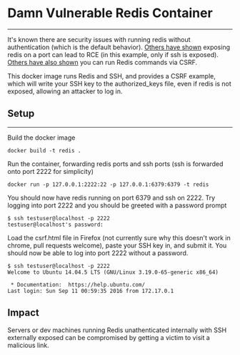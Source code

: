 # Damn Vulnerable Redis Container
-----------------------------

It's known there are security issues with running redis without authentication (which is the default behavior). [Others have shown](http://antirez.com/news/96) exposing redis on a port can lead to RCE (in this example, only if ssh is exposed). [Others have also shown](http://www.agarri.fr/kom/archives/2014/09/11/trying_to_hack_redis_via_http_requests/index.html) you can run Redis commands via CSRF.

This docker image runs Redis and SSH, and provides a CSRF example, which will write your SSH key to the authorized_keys file, even if redis is not exposed, allowing an attacker to log in.

## Setup
-----------------------------

Build the docker image

```
docker build -t redis .
```

Run the container, forwarding redis ports and ssh ports (ssh is forwarded onto port 2222 for simplicity)

```
docker run -p 127.0.0.1:2222:22 -p 127.0.0.1:6379:6379 -t redis
```

You should now have redis running on port 6379 and ssh on 2222. Try logging into port 2222 and you should be greeted with a password prompt

```
$ ssh testuser@localhost -p 2222
testuser@localhost's password: 
```

Load the csrf.html file in Firefox (not currently sure why this doesn't work in chrome, pull requests welcome), paste your SSH key in, and submit it. You should now be able to log into port 2222 without a password.

```
$ ssh testuser@localhost -p 2222
Welcome to Ubuntu 14.04.5 LTS (GNU/Linux 3.19.0-65-generic x86_64)

 * Documentation:  https://help.ubuntu.com/
Last login: Sun Sep 11 00:59:35 2016 from 172.17.0.1
```
## Impact
Servers or dev machines running Redis unathenticated internally with SSH externally exposed can be compromised by getting a victim to visit a malicious link. 
